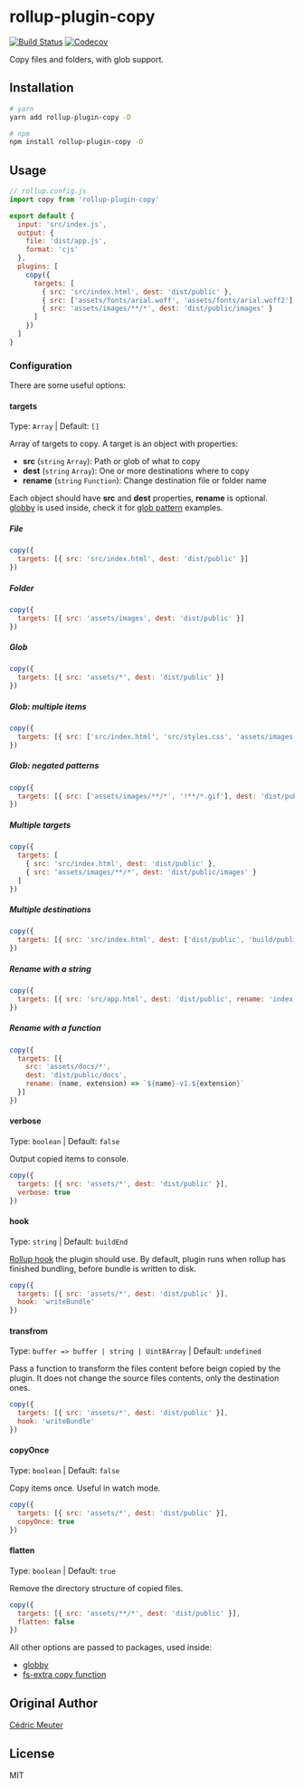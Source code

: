 # rollup-plugin-copy

[![Build Status](https://travis-ci.org/vladshcherbin/rollup-plugin-copy.svg?branch=master)](https://travis-ci.org/vladshcherbin/rollup-plugin-copy)
[![Codecov](https://codecov.io/gh/vladshcherbin/rollup-plugin-copy/branch/master/graph/badge.svg)](https://codecov.io/gh/vladshcherbin/rollup-plugin-copy)

Copy files and folders, with glob support.

## Installation

```bash
# yarn
yarn add rollup-plugin-copy -D

# npm
npm install rollup-plugin-copy -D
```

## Usage

```js
// rollup.config.js
import copy from 'rollup-plugin-copy'

export default {
  input: 'src/index.js',
  output: {
    file: 'dist/app.js',
    format: 'cjs'
  },
  plugins: [
    copy({
      targets: [
        { src: 'src/index.html', dest: 'dist/public' },
        { src: ['assets/fonts/arial.woff', 'assets/fonts/arial.woff2'], dest: 'dist/public/fonts' },
        { src: 'assets/images/**/*', dest: 'dist/public/images' }
      ]
    })
  ]
}
```

### Configuration

There are some useful options:

#### targets

Type: `Array` | Default: `[]`

Array of targets to copy. A target is an object with properties:

- **src** (`string` `Array`): Path or glob of what to copy
- **dest** (`string` `Array`): One or more destinations where to copy
- **rename** (`string` `Function`): Change destination file or folder name

Each object should have **src** and **dest** properties, **rename** is optional. [globby](https://github.com/sindresorhus/globby) is used inside, check it for [glob pattern](https://github.com/sindresorhus/globby#globbing-patterns) examples.

##### File

```js
copy({
  targets: [{ src: 'src/index.html', dest: 'dist/public' }]
})
```

##### Folder

```js
copy({
  targets: [{ src: 'assets/images', dest: 'dist/public' }]
})
```

##### Glob

```js
copy({
  targets: [{ src: 'assets/*', dest: 'dist/public' }]
})
```

##### Glob: multiple items

```js
copy({
  targets: [{ src: ['src/index.html', 'src/styles.css', 'assets/images'], dest: 'dist/public' }]
})
```

##### Glob: negated patterns

```js
copy({
  targets: [{ src: ['assets/images/**/*', '!**/*.gif'], dest: 'dist/public/images' }]
})
```

##### Multiple targets

```js
copy({
  targets: [
    { src: 'src/index.html', dest: 'dist/public' },
    { src: 'assets/images/**/*', dest: 'dist/public/images' }
  ]
})
```

##### Multiple destinations

```js
copy({
  targets: [{ src: 'src/index.html', dest: ['dist/public', 'build/public'] }]
})
```

##### Rename with a string

```js
copy({
  targets: [{ src: 'src/app.html', dest: 'dist/public', rename: 'index.html' }]
})
```

##### Rename with a function

```js
copy({
  targets: [{
    src: 'assets/docs/*',
    dest: 'dist/public/docs',
    rename: (name, extension) => `${name}-v1.${extension}`
  }]
})
```

#### verbose

Type: `boolean` | Default: `false`

Output copied items to console.

```js
copy({
  targets: [{ src: 'assets/*', dest: 'dist/public' }],
  verbose: true
})
```

#### hook

Type: `string` | Default: `buildEnd`

[Rollup hook](https://rollupjs.org/guide/en/#hooks) the plugin should use. By default, plugin runs when rollup has finished bundling, before bundle is written to disk.

```js
copy({
  targets: [{ src: 'assets/*', dest: 'dist/public' }],
  hook: 'writeBundle'
})
```

#### transfrom

Type: `buffer => buffer | string | Uint8Array` | Default: `undefined`

Pass a function to transform the files content before beign copied by the plugin. It does not change the source files contents, only the destination ones.

```js
copy({
  targets: [{ src: 'assets/*', dest: 'dist/public' }],
  hook: 'writeBundle'
})
```

#### copyOnce

Type: `boolean` | Default: `false`

Copy items once. Useful in watch mode.

```js
copy({
  targets: [{ src: 'assets/*', dest: 'dist/public' }],
  copyOnce: true
})
```

#### flatten

Type: `boolean` | Default: `true`

Remove the directory structure of copied files.

```js
copy({
  targets: [{ src: 'assets/**/*', dest: 'dist/public' }],
  flatten: false
})
```

All other options are passed to packages, used inside:
  - [globby](https://github.com/sindresorhus/globby)
  - [fs-extra copy function](https://github.com/jprichardson/node-fs-extra/blob/7.0.0/docs/copy.md)

## Original Author

[Cédric Meuter](https://github.com/meuter)

## License

MIT
